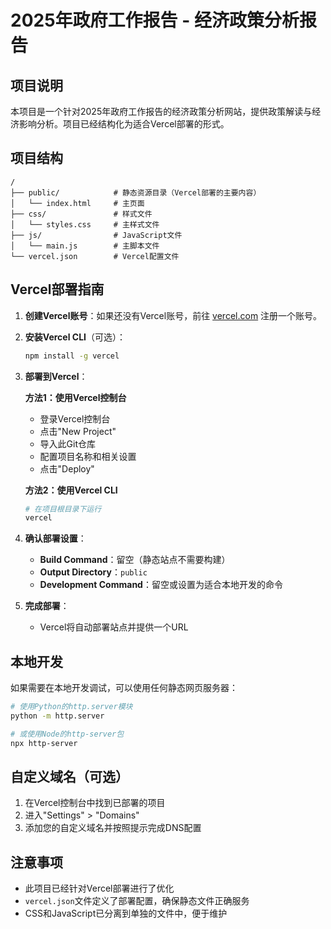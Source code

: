 # 2025年政府工作报告 - 经济政策分析报告

## 项目说明

本项目是一个针对2025年政府工作报告的经济政策分析网站，提供政策解读与经济影响分析。项目已经结构化为适合Vercel部署的形式。

## 项目结构

```
/
├── public/            # 静态资源目录（Vercel部署的主要内容）
│   └── index.html     # 主页面
├── css/               # 样式文件
│   └── styles.css     # 主样式文件
├── js/                # JavaScript文件
│   └── main.js        # 主脚本文件
└── vercel.json        # Vercel配置文件
```

## Vercel部署指南

1. **创建Vercel账号**：如果还没有Vercel账号，前往 [vercel.com](https://vercel.com) 注册一个账号。

2. **安装Vercel CLI**（可选）：
   ```bash
   npm install -g vercel
   ```

3. **部署到Vercel**：

   **方法1：使用Vercel控制台**
   - 登录Vercel控制台
   - 点击"New Project"
   - 导入此Git仓库
   - 配置项目名称和相关设置
   - 点击"Deploy"

   **方法2：使用Vercel CLI**
   ```bash
   # 在项目根目录下运行
   vercel
   ```

4. **确认部署设置**：
   - **Build Command**：留空（静态站点不需要构建）
   - **Output Directory**：`public`
   - **Development Command**：留空或设置为适合本地开发的命令

5. **完成部署**：
   - Vercel将自动部署站点并提供一个URL

## 本地开发

如果需要在本地开发调试，可以使用任何静态网页服务器：

```bash
# 使用Python的http.server模块
python -m http.server

# 或使用Node的http-server包
npx http-server
```

## 自定义域名（可选）

1. 在Vercel控制台中找到已部署的项目
2. 进入"Settings" > "Domains"
3. 添加您的自定义域名并按照提示完成DNS配置

## 注意事项

- 此项目已经针对Vercel部署进行了优化
- `vercel.json`文件定义了部署配置，确保静态文件正确服务
- CSS和JavaScript已分离到单独的文件中，便于维护
